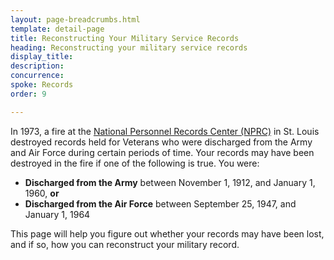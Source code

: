 ```yaml
---
layout: page-breadcrumbs.html
template: detail-page
title: Reconstructing Your Military Service Records
heading: Reconstructing your military service records
display_title: 
description: 
concurrence:
spoke: Records
order: 9 

---
```


<div class="va-introtext">

In 1973, a fire at the [National Personnel Records Center (NPRC)](https://www.archives.gov/personnel-records-center/fire-1973) in St. Louis destroyed records held for Veterans who were discharged from the Army and Air Force during certain periods of time. Your records may have been destroyed in the fire if one of the following is true. You were:

- **Discharged from the Army** between November 1, 1912, and January 1, 1960, **or**
- **Discharged from the Air Force** between September 25, 1947, and January 1, 1964 

This page will help you figure out whether your records may have been lost, and if so, how you can reconstruct your military record.

</div>
